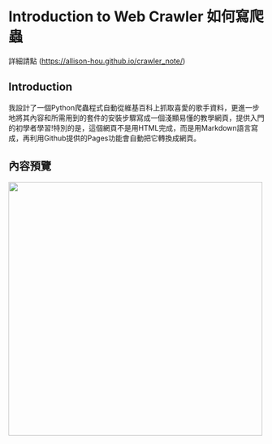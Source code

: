 # Introduction to Web Crawler  如何寫爬蟲

詳細請點 (https://allison-hou.github.io/crawler_note/)

## Introduction 
我設計了一個Python爬蟲程式自動從維基百科上抓取喜愛的歌手資料，更進一步地將其內容和所需用到的套件的安裝步驟寫成一個淺顯易懂的教學網頁，提供入門的初學者學習!特別的是，這個網頁不是用HTML完成，而是用Markdown語言寫成，再利用Github提供的Pages功能會自動把它轉換成網頁。

## 內容預覽
<img src="https://i.imgur.com/tqrg6FG.png" width="500px">
